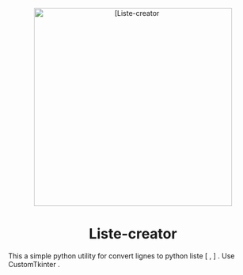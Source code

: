 <p align="center">
  <img alt="[Liste-creator" src="https://github.com/user-attachments/assets/bc9aeb58-cfc7-40a5-82a8-695f80aae0c2" width="400px" />
  <h1 align="center">Liste-creator</h1>
</p>

This a simple python utility for convert lignes to python liste [ , ] . Use CustomTkinter . 
